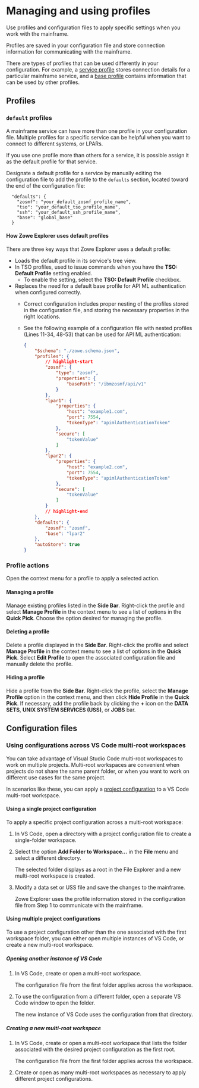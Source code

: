 # Managing and using profiles

Use profiles and configuration files to apply specific settings when you work with the mainframe.

Profiles are saved in your configuration file and store connection information for communicating with the mainframe.

There are types of profiles that can be used differently in your configuration. For example, a [service profile](../appendix/zowe-glossary#service-profile) stores connection details for a particular mainframe service, and a [base profile](../appendix/zowe-glossary#base-profile) contains information that can be used by other profiles.

## Profiles

### `default` profiles

A mainframe service can have more than one profile in your configuration file. Multiple profiles for a specific service can be helpful when you want to connect to different systems, or LPARs.

If you use one profile more than others for a service, it is possible assign it as the default profile for that service.

Designate a default profile for a service by manually editing the configuration file to add the profile to the `defaults` section, located toward the end of the configuration file:

```
  "defaults": {
    "zosmf": "your_default_zosmf_profile_name",
    "tso": "your_default_tso_profile_name",
    "ssh": "your_default_ssh_profile_name",
    "base": "global_base"
  }
```

#### How Zowe Explorer uses default profiles

There are three key ways that Zowe Explorer uses a default profile:
- Loads the default profile in its service's tree view.
- In TSO profiles, used to issue commands when you have the **TSO: Default Profile** setting enabled.
    - To enable the setting, select the **TSO: Default Profile** checkbox.
- Replaces the need for a default base profile for API ML authentication when configured correctly.
    - Correct configuration includes proper nesting of the profiles stored in the configuration file, and storing the necessary properties in the right locations.
    - See the following example of a configuration file with nested profiles (Lines 11-34, 48-53) that can be used for API ML authentication:

        ```json showLineNumbers
        {
            "$schema": "./zowe.schema.json",
            "profiles": {
                // highlight-start
                "zosmf": {
                    "type": "zosmf",
                    "properties": {
                        "basePath": "/ibmzosmf/api/v1"
                    }
                },
                "lpar1": {
                    "properties": {
                        "host": "example1.com",
                        "port": 7554,
                        "tokenType": "apimlAuthenticationToken"
                    },
                    "secure": [
                        "tokenValue"
                    ]
                },
                "lpar2": {
                    "properties": {
                        "host": "example2.com",
                        "port": 7554,
                        "tokenType": "apimlAuthenticationToken"
                    },
                    "secure": [
                        "tokenValue"
                    ]
                }
                // highlight-end
            },
            "defaults": {
                "zosmf": "zosmf",
                "base": "lpar2"
            },
            "autoStore": true
        }
        ```

### Profile actions

Open the context menu for a profile to apply a selected action.

#### Managing a profile

Manage existing profiles listed in the **Side Bar**. Right-click the profile and select **Manage Profile** in the context menu to see a list of options in the **Quick Pick**. Choose the option desired for managing the profile.

#### Deleting a profile

Delete a profile displayed in the **Side Bar**. Right-click the profile and select **Manage Profile** in the context menu to see a list of options in the **Quick Pick**. Select **Edit Profile** to open the associated configuration file and manually delete the profile.

#### Hiding a profile

Hide a profile from the **Side Bar**. Right-click the profile, select the **Manage Profile** option in the context menu, and then click **Hide Profile** in the **Quick Pick**. If necessary, add the profile back by clicking the **+** icon on the **DATA SETS**, **UNIX SYSTEM SERVICES (USS)**, or **JOBS** bar.

## Configuration files

### Using configurations across VS Code multi-root workspaces

You can take advantage of Visual Studio Code multi-root workspaces to work on multiple projects. Multi-root workspaces are convenient when projects do not share the same parent folder, or when you want to work on different use cases for the same project.

In scenarios like these, you can apply a [project configuration](../user-guide/cli-using-using-team-profiles.md#types-of-configuration-files) to a VS Code multi-root workspace.

#### Using a single project configuration

To apply a specific project configuration across a multi-root workspace:

1. In VS Code, open a directory with a project configuration file to create a single-folder workspace.
2. Select the option **Add Folder to Workspace...** in the **File** menu and select a different directory.

    The selected folder displays as a root in the File Explorer and a new multi-root workspace is created.

3. Modify a data set or USS file and save the changes to the mainframe.

    Zowe Explorer uses the profile information stored in the configuration file from Step 1 to communicate with the mainframe.

#### Using multiple project configurations

To use a project configuration other than the one associated with the first workspace folder, you can either open multiple instances of VS Code, or create a new multi-root workspace.

##### Opening another instance of VS Code

1. In VS Code, create or open a multi-root workspace.

    The configuration file from the first folder applies across the workspace.
2. To use the configuration from a different folder, open a separate VS Code window to open the folder.

    The new instance of VS Code uses the configuration from that directory.

##### Creating a new multi-root workspace

1. In VS Code, create or open a multi-root workspace that lists the folder associated with the desired project configuration as the first root.

    The configuration file from the first folder applies across the workspace.

2. Create or open as many multi-root workspaces as necessary to apply different project configurations.
